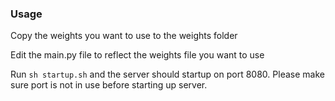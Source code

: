 ### Usage

Copy the weights you want to use to the weights folder

Edit the main.py file to reflect the weights file you want to use

Run `sh startup.sh` and the server should startup on port 8080. Please make sure port is not in use before starting up server.
